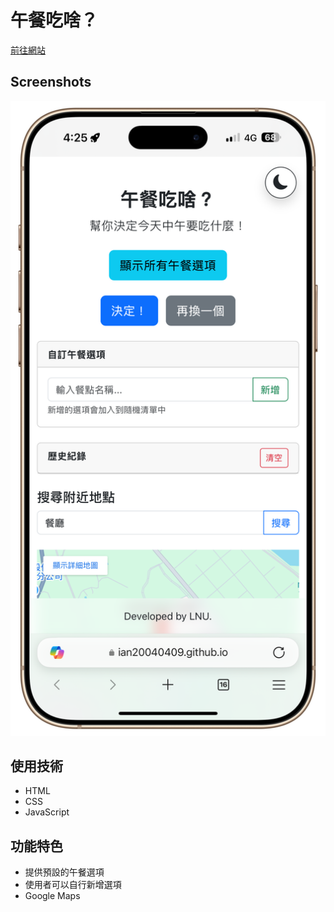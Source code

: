 # 午餐吃啥？

[前往網站](https://ian20040409.github.io/Lunch-Navigator-web-2025/)

## Screenshots
![Lunch Screenshot](https://raw.githubusercontent.com/ian20040409/Lunch-Navigator-web-2025/refs/heads/main/readme_pic/1.PNG)



## 使用技術

- HTML  
- CSS  
- JavaScript  

## 功能特色

- 提供預設的午餐選項  
- 使用者可以自行新增選項
- Google Maps 
